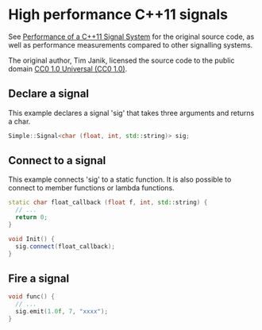 # High performance C++11 signals
See [Performance of a C++11 Signal System](http://www.testbit.eu/2013/cpp11-signal-system-performance/) for
the original source code, as well as performance measurements compared to other signalling systems.

The original author, Tim Janik, licensed the source code to the public domain [CC0 1.0 Universal (CC0 1.0)](http://creativecommons.org/publicdomain/zero/1.0/).
## Declare a signal
This example declares a signal 'sig' that takes three arguments and returns a char.
```c++
Simple::Signal<char (float, int, std::string)> sig;
```
## Connect to a signal
This example connects 'sig' to a static function.
It is also possible to connect to member functions or lambda functions.
```c++
static char float_callback (float f, int, std::string) {
  // ...
  return 0;
}

void Init() {
  sig.connect(float_callback);
}
```
## Fire a signal
```c++
void func() {
  // ...
  sig.emit(1.0f, 7, "xxxx");
}
```
